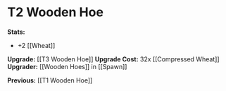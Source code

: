 # T2 Wooden Hoe

**Stats:**
+ +2 [[Wheat]]

**Upgrade:** [[T3 Wooden Hoe]]
**Upgrade Cost:** 32x [[Compressed Wheat]]
**Upgrader:** [[Wooden Hoes]] in [[Spawn]]

**Previous:** [[T1 Wooden Hoe]]